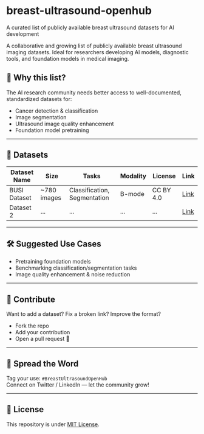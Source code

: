 # breast-ultrasound-openhub
A curated list of publicly available breast ultrasound datasets for AI development


A collaborative and growing list of publicly available breast ultrasound imaging datasets. Ideal for researchers developing AI models, diagnostic tools, and foundation models in medical imaging.

## 🧠 Why this list?

The AI research community needs better access to well-documented, standardized datasets for:
- Cancer detection & classification
- Image segmentation
- Ultrasound image quality enhancement
- Foundation model pretraining

---

## 📂 Datasets

| Dataset Name | Size | Tasks | Modality | License | Link |
|--------------|------|-------|----------|---------|------|
| BUSI Dataset | ~780 images | Classification, Segmentation | B-mode | CC BY 4.0 | [Link](https://www.kaggle.com/datasets/aryashah2k/breast-ultrasound-images-dataset) |
| Dataset 2 | ... | ... | ... | ... | [Link](...) |

---

## 🛠 Suggested Use Cases
- Pretraining foundation models
- Benchmarking classification/segmentation tasks
- Image quality enhancement & noise reduction

---

## 🤝 Contribute

Want to add a dataset? Fix a broken link? Improve the format?
- Fork the repo
- Add your contribution
- Open a pull request 🚀

---

## 📢 Spread the Word

Tag your use: `#BreastUltrasoundOpenHub`  
Connect on Twitter / LinkedIn — let the community grow!

---

## 📜 License

This repository is under [MIT License](LICENSE).
